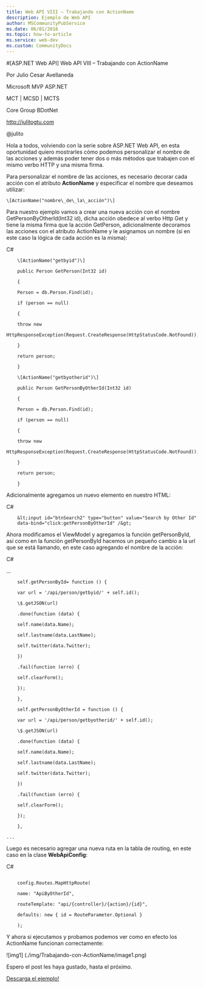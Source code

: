 ```yaml
---
title: Web API VIII – Trabajando con ActionName
description: Ejemplo de Web API
author: MSCommunityPubService
ms.date: 06/01/2016
ms.topic: how-to-article
ms.service: web-dev
ms.custom: CommunityDocs
---
```







#[ASP.NET Web API] Web API VIII – Trabajando con ActionName

Por Julio Cesar Avellaneda

Microsoft MVP ASP.NET

MCT | MCSD | MCTS

Core Group BDotNet

http://julitogtu.com

@julito

Hola a todos, volviendo con la serie sobre ASP.NET Web API, en esta
oportunidad quiero mostrarles cómo podemos personalizar el nombre de las
acciones y además poder tener dos o más métodos que trabajen con el
mismo verbo HTTP y una misma firma.

Para personalizar el nombre de las acciones, es necesario decorar cada
acción con el atributo **ActionName** y especificar el nombre que
deseamos utilizar:


```
\[ActionName("nombre\_de\_la\_acción")\]
```

Para nuestro ejemplo vamos a crear una nueva acción con el nombre
GetPersonByOtherId(Int32 id), dicha acción obedece al verbo Http Get y
tiene la misma firma que la acción GetPerson, adicionalmente decoramos
las acciones con el atributo ActionName y le asignamos un nombre (si en
este caso la lógica de cada acción es la misma):

C\#


```
    \[ActionName("getbyid")\]

    public Person GetPerson(Int32 id)

    {

    Person = db.Person.Find(id);

    if (person == null)

    {

    throw new
    HttpResponseException(Request.CreateResponse(HttpStatusCode.NotFound));

    }

    return person;

    }

    \[ActionName("getbyotherid")\]

    public Person GetPersonByOtherId(Int32 id)

    {

    Person = db.Person.Find(id);

    if (person == null)

    {

    throw new
    HttpResponseException(Request.CreateResponse(HttpStatusCode.NotFound));

    }

    return person;

    }
```

Adicionalmente agregamos un nuevo elemento en nuestro HTML:

C\#
```
    &lt;input id="btnSearch2" type="button" value="Search by Other Id"
    data-bind="click:getPersonByOtherId" /&gt;
```
Ahora modificamos el ViewModel y agregamos la función getPersonById, así
como en la función getPersonById hacemos un pequeño cambio a la url que
se está llamando, en este caso agregando el nombre de la acción:

C\#



...
```
    self.getPersonById= function () {

    var url = '/api/person/getbyid/' + self.id();

    \$.getJSON(url)

    .done(function (data) {

    self.name(data.Name);

    self.lastname(data.LastName);

    self.twitter(data.Twitter);

    })

    .fail(function (erro) {

    self.clearForm();

    });

    },

    self.getPersonByOtherId = function () {

    var url = '/api/person/getbyotherid/' + self.id();

    \$.getJSON(url)

    .done(function (data) {

    self.name(data.Name);

    self.lastname(data.LastName);

    self.twitter(data.Twitter);

    })

    .fail(function (erro) {

    self.clearForm();

    });

    },
```
    ...

Luego es necesario agregar una nueva ruta en la tabla de routing, en
este caso en la clase **WebApiConfig**:

C\#

```

    config.Routes.MapHttpRoute(

    name: "ApiByOtherId",

    routeTemplate: "api/{controller}/{action}/{id}",

    defaults: new { id = RouteParameter.Optional }

    );
```

Y ahora si ejecutamos y probamos podemos ver como en efecto los
ActionName funcionan correctamente:

![img1] (./img/Trabajando-con-ActionName/image1.png)

Espero el post les haya gustado, hasta el próximo.

[Descarga el ejemplo!](http://sdrv.ms/1ddFWSQ)


